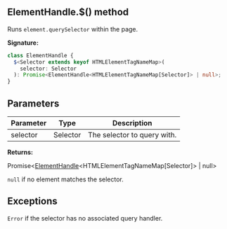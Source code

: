 ## ElementHandle.$() method

Runs `element.querySelector` within the page.

**Signature:**

```typescript
class ElementHandle {
  $<Selector extends keyof HTMLElementTagNameMap>(
    selector: Selector
  ): Promise<ElementHandle<HTMLElementTagNameMap[Selector]> | null>;
}
```

## Parameters

| Parameter | Type     | Description                 |
| --------- | -------- | --------------------------- |
| selector  | Selector | The selector to query with. |

**Returns:**

Promise&lt;[ElementHandle](./puppeteer.elementhandle.md)&lt;HTMLElementTagNameMap\[Selector\]&gt; \| null&gt;

`null` if no element matches the selector.

## Exceptions

`Error` if the selector has no associated query handler.
